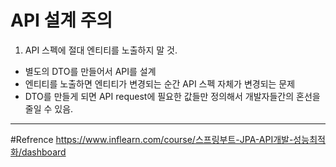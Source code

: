 # API 설계 주의
1. API 스펙에 절대 엔티티를 노출하지 말 것.
 - 별도의 DTO를 만들어서 API를 설계
 - 엔티티를 노출하면 엔티티가 변경되는 순간 API 스펙 자체가 변경되는 문제 
 - DTO를 만들게 되면 API request에 필요한 값들만 정의해서 개발자들간의 혼선을 줄일 수 있음. 


---
#Refrence
https://www.inflearn.com/course/스프링부트-JPA-API개발-성능최적화/dashboard
